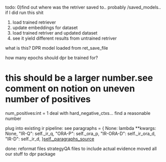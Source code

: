 todo:
0)find out where was the retriver saved to.. probably /saved_models.. if I did run this shit

1) load trained retriever
3) update embeddings for dataset
4) load trained retriver and updated dataset
5) see it yield different results from untrained retriver

what is this? DPR model loaded from ret_save_file

how many epochs should dpr be trained for?


# this should be a larger number.see comment on notion on uneven number of positives
num_positives:int = 1
deal with hard_negative_ctxs... find a reasonable number

plug into existing ir pipeline:
see paragraphs = {
            None: lambda **kwargs: None,
            "IR-Q": self._ir_q,
            "ORA-P": self._ora_p,
            "IR-ORA-D": self._ir_ora_d,
            "IR-D": self._ir_d,
        }[self._paragraphs_source](**kwargs)


done:
reformat files strategyQA files to include actual evidence moved all our stuff to dpr package
